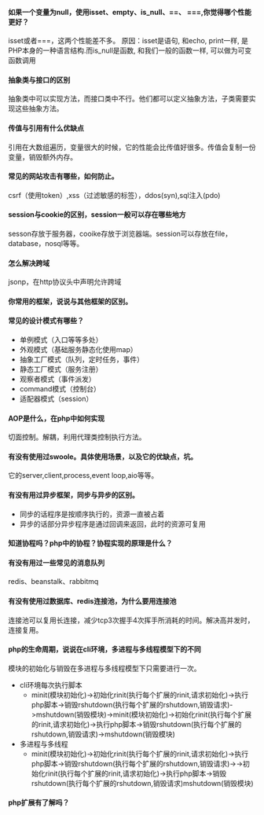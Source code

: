 #### 如果一个变量为null，使用isset、empty、is_null、==、 ===,你觉得哪个性能更好？
isset或者===，这两个性能差不多。
原因：isset是语句, 和echo, print一样, 是PHP本身的一种语言结构.而is_null是函数, 和我们一般的函数一样, 可以做为可变函数调用

#### 抽象类与接口的区别
抽象类中可以实现方法，而接口类中不行。他们都可以定义抽象方法，子类需要实现这些抽象方法。

#### 传值与引用有什么优缺点
引用在大数组遍历，变量很大的时候，它的性能会比传值好很多。传值会复制一份变量，销毁额外内存。

#### 常见的网站攻击有哪些，如何防止。
csrf（使用token）,xss（过滤敏感的标签），ddos(syn),sql注入(pdo)

#### session与cookie的区别，session一般可以存在哪些地方
sesson存放于服务器，cooike存放于浏览器端。session可以存放在file，database，nosql等等。

#### 怎么解决跨域
jsonp，在http协议头中声明允许跨域

#### 你常用的框架，说说与其他框架的区别。

#### 常见的设计模式有哪些？
- 单例模式（入口等等多处）
- 外观模式（基础服务静态化使用map）
- 抽象工厂模式（队列，定时任务，事件）
- 静态工厂模式（服务注册）
- 观察者模式（事件派发）
- command模式（控制台）
- 适配器模式（session）

#### AOP是什么，在php中如何实现
切面控制。解耦，利用代理类控制执行方法。

#### 有没有使用过swoole。具体使用场景，以及它的优缺点，坑。
它的server,client,process,event loop,aio等等。

#### 有没有用过异步框架，同步与异步的区别。
- 同步的话程序是按顺序执行的，资源一直被占着
- 异步的话部分异步程序是通过回调来返回，此时的资源可复用

#### 知道协程吗？php中的协程？协程实现的原理是什么？

#### 有没有用过一些常见的消息队列
redis、beanstalk、rabbitmq

#### 有没有使用过数据库、redis连接池，为什么要用连接池
连接池可以复用长连接，减少tcp3次握手4次挥手所消耗的时间。解决高并发时，连接复用。

#### php的生命周期，说说在cli环境，多进程与多线程模型下的不同
模块的初始化与销毁在多进程与多线程模型下只需要进行一次。
- cli环境每次执行脚本
    - minit(模块初始化)->初始化rinit(执行每个扩展的rinit,请求初始化)->执行php脚本->销毁rshutdown(执行每个扩展的rshutdown,销毁请求)->mshutdown(销毁模块)->minit(模块初始化)->初始化rinit(执行每个扩展的rinit,请求初始化)->执行php脚本->销毁rshutdown(执行每个扩展的rshutdown,销毁请求)->mshutdown(销毁模块)
- 多进程与多线程 
    - minit(模块初始化)->初始化rinit(执行每个扩展的rinit,请求初始化)->执行php脚本->销毁rshutdown(执行每个扩展的rshutdown,销毁请求)->->初始化rinit(执行每个扩展的rinit,请求初始化)->执行php脚本->销毁rshutdown(执行每个扩展的rshutdown,销毁请求)mshutdown(销毁模块)

#### php扩展有了解吗？

